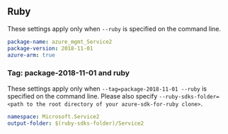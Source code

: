 ## Ruby

These settings apply only when `--ruby` is specified on the command line.

```yaml
package-name: azure_mgmt_Service2
package-version: 2018-11-01
azure-arm: true
```

### Tag: package-2018-11-01 and ruby

These settings apply only when `--tag=package-2018-11-01 --ruby` is specified on the command line.
Please also specify `--ruby-sdks-folder=<path to the root directory of your azure-sdk-for-ruby clone>`.

```yaml $(tag) == 'package-2018-11-01' && $(ruby)
namespace: Microsoft.Service2
output-folder: $(ruby-sdks-folder)/Service2
```
